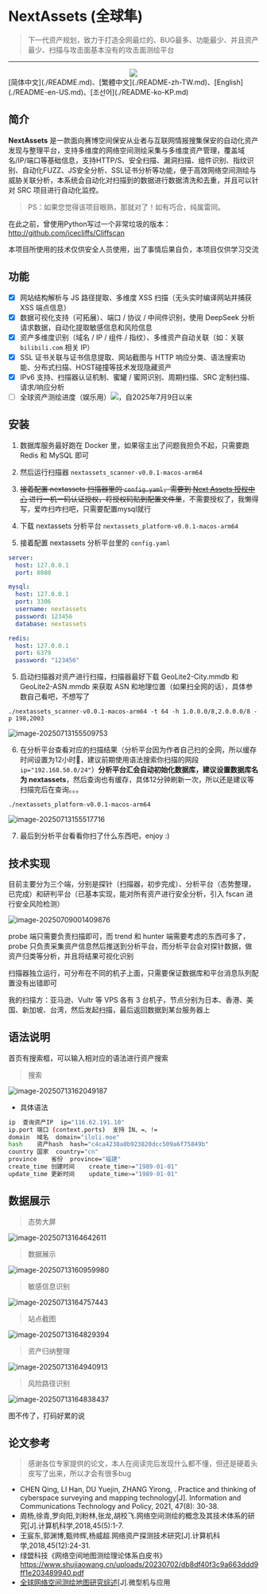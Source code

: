 # NextAssets (全球隼)

> 下一代资产规划，致力于打造全网最烂的、BUG最多、功能最少、并且资产最少、扫描与攻击面基本没有的攻击面测绘平台

---

<div align="center">  
    <img src="./assets/不安です.png"> 
</div> 
[简体中文](./README.md)、[繁體中文](./README-zh-TW.md)、[English](./README-en-US.md)、[조선어](./README-ko-KP.md)

## 简介

**NextAssets** 是一款面向赛博空间保安从业者与互联网情报搜集保安的自动化资产发现与整理平台，支持多维度的网络空间测绘采集与多维度资产管理，覆盖域名/IP/端口等基础信息，支持HTTP/S、安全扫描、漏洞扫描、组件识别、指纹识别、自动化FUZZ、JS安全分析、SSL证书分析等功能，便于高效网络空间测绘与威胁关联分析，本系统会自动化对扫描到的数据进行数据清洗和去重，并且可以针对 SRC 项目进行自动化监控。

> PS：如果您觉得该项目眼熟，那就对了！如有巧合，纯属雷同。

在此之前，曾使用Python写过一个非常垃圾的版本：http://github.com/icecliffs/Cliffscan

<div align="center">
<p>本项目所使用的技术仅供安全人员使用，出了事情后果自负，本项目仅供学习交流</p>
</div>

## 功能

- [x] 网站结构解析与 JS 路径提取、多维度 XSS 扫描（无头实时编译网站并捕获 XSS 端点信息）
- [x] 数据可视化支持（可拓展）、端口 / 协议 / 中间件识别，使用 DeepSeek 分析请求数据，自动化提取敏感信息和风险信息
- [x] 资产多维度识别（域名 / IP / 组件 / 指纹）、多维资产自动关联（如：关联 `bilibili.com` 相关 IP）
- [x] SSL 证书关联与证书信息提取、网站截图与 HTTP 响应分类、语法搜索功能、分布式扫描、HOST碰撞等技术发现隐藏资产
- [x] IPv6 支持、扫描器认证机制、蜜罐 / 蜜网识别、周期扫描、SRC 定制扫描、请求/响应分析
- [ ] 全球资产测绘进度（娱乐用）<img src="https://img.shields.io/badge/%E8%BF%9B%E5%BA%A6-0.80%25(30000000/3706585103)-brightgreen)"/>，自2025年7月9日以来

## 安装

1. 数据库服务最好跑在 Docker 里，如果宿主出了问题我担负不起，只需要跑 Redis 和 MySQL 即可
2. 然后运行扫描器  `nextassets_scanner-v0.0.1-macos-arm64`
3. ~~接着配置 nextassets 扫描器里的 `config.yaml`，需要到 [Next Assets 授权中心](https://nextassets.iloli.moe) 进行一机一码认证授权，将授权码贴到配置文件里~~，不需要授权了，我懒得写，爱咋扫咋扫吧，只需要配置mysql就行

3. 下载 nextassets 分析平台 `nextassets_platform-v0.0.1-macos-arm64`
4. 接着配置 nextassets 分析平台里的 `config.yaml`

```yaml
server:
  host: 127.0.0.1
  port: 8080

mysql:
  host: 127.0.0.1
  port: 3306
  username: nextassets
  password: 123456
  database: nextassets

redis:
  host: 127.0.0.1
  port: 6379
  password: "123456"
```

5. 启动扫描器对资产进行扫描，扫描器最好下载 GeoLite2-City.mmdb 和 GeoLite2-ASN.mmdb 来获取 ASN 和地理位置（如果扫全网的话），具体参数自己看吧，不想写了

```
./nextassets_scanner-v0.0.1-macos-arm64 -t 64 -h 1.0.0.0/8,2.0.0.0/8 -p 198,2003
```

![image-20250713155509753](./assets/image-20250713155509753.png)

6. 在分析平台查看对应的扫描结果（分析平台因为作者自己扫的全网，所以缓存时间设置为12小时🧐，建议前期使用语法搜索你扫描的网段 `ip="192.168.50.0/24"`）**分析平台汇会自动初始化数据库，建议设置数据库名为 nextassets**，然后查询也有缓存，具体12分钟刷新一次，所以还是建议等扫描完后在查询。。。

```
./nextassets_platform-v0.0.1-macos-arm64
```

![image-20250713155517716](./assets/image-20250713155517716.png)

7. 最后到分析平台看看你扫了什么东西吧，enjoy :)

## 技术实现

目前主要分为三个端，分别是探针（扫描器，初步完成）、分析平台（态势整理，已完成）和研判平台（已基本实现，能对所有资产进行安全分析，引入 fscan 进行安全风险检测）

![image-20250709001409876](./assets/image-20250709001409876.png)

probe 端只需要负责扫描即可，而 trend 和 hunter 端需要考虑的东西可多了，probe 只负责采集资产信息然后推送到分析平台，而分析平台会对探针数据，做资产归类等分析，并且将结果可视化识别

扫描器独立运行，可分布在不同的机子上面，只需要保证数据库和平台消息队列配置没有出错即可

我的扫描方：亚马逊、Vultr 等 VPS 各有 3 台机子，节点分别为日本、香港、美国、新加坡、台湾，然后发起扫描，最后返回数据到某台服务器上

## 语法说明

首页有搜索框，可以输入相对应的语法进行资产搜索

> 搜索

![image-20250713162049187](./assets/image-20250713162049187.png)

- 具体语法

```bash
ip	查询资产IP	ip="116.62.191.10"
ip.port	端口 (context.ports)	支持 IN、=、!=
domain	域名	domain="iloli.moe"
hash	资产hash	hash="c4ca4238a0b923820dcc509a6f75849b"
country	国家	country="cn"
province	省份	province="福建"
create_time	创建时间	create_time>="1989-01-01"
update_time	更新时间	update_time>="1989-01-01"
```

## 数据展示

> 态势大屏

![image-20250713164642611](./assets/image-20250713164642611.png)

> 数据展示

![image-20250713160959980](./assets/image-20250713160959980.png)

> 敏感信息识别

![image-20250713164757443](./assets/image-20250713164757443.png)

> 站点截图

![image-20250713164829394](./assets/image-20250713164829394.png)

> 资产归纳整理

![image-20250713164940913](./assets/image-20250713164940913.png)

> 风险路径识别

![image-20250713164838437](./assets/image-20250713164838437.png)

图不传了，打码好累的说

## 论文参考

> 感谢各位专家提供的论文，本人在阅读完后发现什么都不懂，但还是硬着头皮写了出来，所以才会有很多bug

- CHEN Qing, LI Han, DU Yuejin, ZHANG Yirong, . Practice and thinking of cyberspace surveying and mapping technology[J]. Information and Communications Technology and Policy, 2021, 47(8): 30-38.
- 周杨,徐青,罗向阳,刘粉林,张龙,胡校飞.网络空间测绘的概念及其技术体系的研究[J].计算机科学,2018,45(5):1-7.
- 王宸东,郭渊博,甄帅辉,杨威超.网络资产探测技术研究[J].计算机科学,2018,45(12):24-31.
- 绿盟科技《网络空间地图测绘理论体系白皮书》https://www.shujiaowang.cn/uploads/20230702/db8df40f3c9a663ddd9ff1e203489940.pdf
- [ 全球网络空间测绘地图研究综述](https://jcs.iie.ac.cn/ch/reader/view_reference.aspx?pcid=5B3AB970F71A803DEACDC0559115BFCF0A068CD97DD29835&cid=8240383F08CE46C8B05036380D75B607&jid=09F0A586465924BAA255CE91FDD7C7DF&aid=E21E6737789C2A772C2343BD4521F616&yid=B6351343F4791CA3&vid=2B25C5E62F83A049&iid=94C357A881DFC066&sid=CA4FD0336C81A37A&eid=B31275AF3241DB2D)[J].微型机与应用
